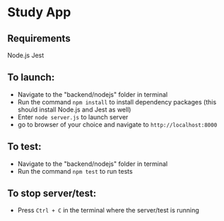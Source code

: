 ﻿# Study App

## Requirements
Node.js
Jest

## To launch:
- Navigate to the "backend/nodejs" folder in terminal
- Run the command `npm install` to install dependency packages (this should install Node.js and Jest as well)
- Enter `node server.js` to launch server
- go to browser of your choice and navigate to `http://localhost:8000`

## To test:
- Navigate to the "backend/nodejs" folder in terminal
- Run the command `npm test` to run tests

## To stop server/test:
- Press `Ctrl + C` in the terminal where the server/test is running